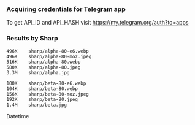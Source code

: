 ### Acquiring credentials for Telegram app

To get API_ID and API_HASH visit https://my.telegram.org/auth?to=apps

### Results by Sharp

```
496K    sharp/alpha-80-e6.webp
496K    sharp/alpha-80-moz.jpeg
516K    sharp/alpha-80.webp
580K    sharp/alpha-80.jpeg
3.3M    sharp/alpha.jpg

100K    sharp/beta-80-e6.webp
104K    sharp/beta-80.webp
156K    sharp/beta-80-moz.jpeg
192K    sharp/beta-80.jpeg
1.4M    sharp/beta.jpg
```

Datetime
